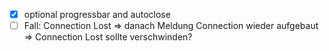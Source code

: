 - [x] optional progressbar and autoclose
- [ ] Fall: Connection Lost => danach Meldung Connection wieder aufgebaut => Connection Lost sollte verschwinden?
